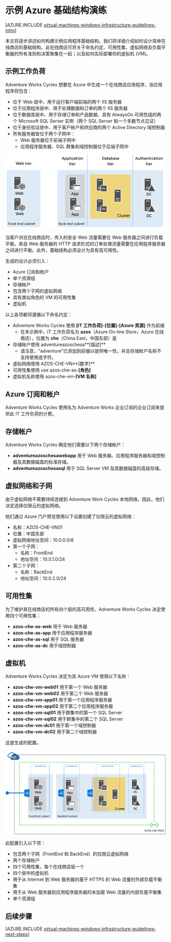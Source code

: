 <properties
	pageTitle="示例基础结构演练 | Azure"
	description="了解用于在 Azure 中部署示例基础结构的关键设计和实施准则。"
	documentationCenter=""
	services="virtual-machines-windows"
	authors="iainfoulds"
	manager="timlt"
	editor=""
	tags="azure-resource-manager"/>

<tags
	ms.service="virtual-machines-windows"
	ms.date="07/01/2016"
	wacn.date="08/08/2016"/>

# 示例 Azure 基础结构演练

[AZURE.INCLUDE [virtual-machines-windows-infrastructure-guidelines-intro](../includes/virtual-machines-windows-infrastructure-guidelines-intro.md)]

本文将逐步讲述如何构建示例应用程序基础结构。我们将详细介绍如何设计简单在线商店的基础结构，此在线商店可将关于命名约定、可用性集、虚拟网络及负载平衡器的所有准则和决策聚集在一起；以及如何实际部署你的虚拟机 (VM)。


## 示例工作负荷

Adventure Works Cycles 想要在 Azure 中生成一个在线商店应用程序，该应用程序将包含：

- 位于 Web 层中、用于运行客户端前端的两个 IIS 服务器
- 位于应用程序层中、用于处理数据和订单的两个 IIS 服务器
- 位于数据库层中、用于存储订单和产品数据、具有 AlwaysOn 可用性组的两个 Microsoft SQL Server 实例（两个 SQL Server 和一个多数节点见证）
- 位于身份验证层中、用于客户帐户和供应商的两个 Active Directory 域控制器
- 所有服务器皆位于两个子网中：
	- Web 服务器位于前端子网中
	- 应用程序服务器、SQL 群集和域控制器位于后端子网中

![不同应用程序基础结构层的关系图](./media/virtual-machines-common-infrastructure-service-guidelines/example-tiers.png)

当客户浏览在线商店时，传入的安全 Web 流量需要在 Web 服务器之间进行负载平衡。来自 Web 服务器的 HTTP 请求形式的订单处理流量需要在应用程序服务器之间进行平衡。此外，基础结构必须设计为具有高可用性。

生成的设计必须引入：

- Azure 订阅和帐户
- 单个资源组
- 存储帐户
- 包含两个子网的虚拟网络
- 具有类似角色的 VM 的可用性集
- 虚拟机

以上各项都将遵循以下命名约定：

- Adventure Works Cycles 使用 **[IT 工作负荷]-[位置]-[Azure 资源]** 作为前缀
	- 在本示例中，IT 工作负荷名为 **azos**（Azure On-line Store，Azure 在线商店），位置为 **che**（China East，中国东部）是
- 存储帐户使用 adventureazoschesa**[描述]**
	- 请注意，“adventure”已添加到前缀以提供唯一性，并且存储帐户名称不支持使用连字符。
- 虚拟网络使用 AZOS-CHE-VN**[数字]**
- 可用性集使用 use azos-che-as-**[角色]**
- 虚拟机名称使用 azos-che-vm-**[VM 名称]**


## Azure 订阅和帐户

Adventure Works Cycles 使用名为 Adventure Works 企业订阅的企业订阅来提供此 IT 工作负荷的计费。


## 存储帐户

Adventure Works Cycles 确定他们需要以下两个存储帐户：

- **adventureazoschesawebapp** 用于 Web 服务器、应用程序服务器和域控制器及其数据磁盘的标准存储。
- **adventureazoschesasql** 用于 SQL Server VM 及其数据磁盘的高级存储。


## 虚拟网络和子网

由于虚拟网络不需要持续连接到 Adventure Work Cycles 本地网络，因此，他们决定选择仅限云的虚拟网络。

他们通过 Azure 门户预览使用以下设置创建了仅限云的虚拟网络：

- 名称：AZOS-CHE-VN01
- 位置：中国东部
- 虚拟网络地址空间：10.0.0.0/8
- 第一个子网：
	- 名称：FrontEnd
	- 地址空间：10.0.1.0/24
- 第二个子网：
	- 名称：BackEnd
	- 地址空间：10.0.2.0/24


## 可用性集

为了维护其在线商店的所有四个层的高可用性，Adventure Works Cycles 决定使用四个可用性集：

- **azos-che-as-web** 用于 Web 服务器
- **azos-che-as-app** 用于应用程序服务器
- **azos-che-as-sql** 用于 SQL 服务器
- **azos-che-as-dc** 用于域控制器


## 虚拟机

Adventure Works Cycles 决定为其 Azure VM 使用以下名称：

- **azos-che-vm-web01** 用于第一个 Web 服务器
- **azos-che-vm-web02** 用于第二个 Web 服务器
- **azos-che-vm-app01** 用于第一个应用程序服务器
- **azos-che-vm-app02** 用于第二个应用程序服务器
- **azos-che-vm-sql01** 用于群集中的第一个 SQL Server
- **azos-che-vm-sql02** 用于群集中的第二个 SQL Server
- **azos-che-vm-dc01** 用于第一个域控制器
- **azos-che-vm-dc02** 用于第二个域控制器

这是生成的配置。

![在 Azure 中部署的最终应用程序基础结构](./media/virtual-machines-common-infrastructure-service-guidelines/example-config.png)

此配置引入以下项：

- 包含两个子网（FrontEnd 和 BackEnd）的仅限云虚拟网络
- 两个存储帐户
- 四个可用性集，每个在线商店层一个
- 四个层中的虚拟机
- 用于从 Internet 到 Web 服务器的基于 HTTPS 的 Web 流量的外部负载平衡集
- 用于从 Web 服务器到应用程序服务器的未加密 Web 流量的内部负载平衡集
- 单个资源组


## 后续步骤

[AZURE.INCLUDE [virtual-machines-windows-infrastructure-guidelines-next-steps](../includes/virtual-machines-windows-infrastructure-guidelines-next-steps.md)]

<!---HONumber=Mooncake_0801_2016-->